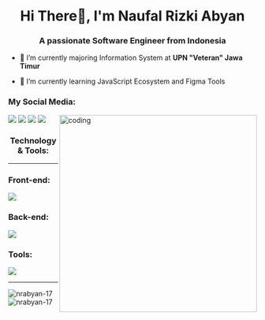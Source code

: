 <h1 align="center">Hi There👋, I'm Naufal Rizki Abyan</h1>
<h3 align="center">A passionate Software Engineer from Indonesia</h3>

- 🔭 I’m currently majoring Information System at **UPN "Veteran" Jawa Timur**

- 🌱 I’m currently learning JavaScript Ecosystem and Figma Tools

<h3 align="left">My Social Media:</h3>
<p align="left" gap="25">
    <a href="instragam.com/naufalrizkii_"><img src="https://skillicons.dev/icons?i=instagram"></a>
    <a href="https://www.linkedin.com/in/abyan-rizki-76021528b/"><img src="https://skillicons.dev/icons?i=linkedin"></a>
    <a href="https://stackoverflow.com/users/23208963/hello-world-aby"><img src="https://skillicons.dev/icons?i=stackoverflow"></a>
    <a><img src="https://skillicons.dev/icons?i=github"></a>
    <img width="400" align="right" alt="coding" src="https://media.tenor.com/GfSX-u7VGM4AAAAM/coding.gif">

</p>



<h3 align="center">Technology & Tools:</h3>
<hr>
<div margin-bottom:"5">
    <h3>Front-end:</h3>
    <img src="https://skillicons.dev/icons?i=html,css,js,react,tailwindcss,bootstrap">
</div>

<div gap-bottom: "5px">
    <h3>Back-end:</h3>
    <img src="https://skillicons.dev/icons?i=java,nodejs,expressjs,mysql,dotnet">
</div>

<div gap-bottom: "5px">
    <h3>Tools:</h3>
    <img src="https://skillicons.dev/icons?i=postman,git,figma,idea,vscode,notion">
</div> 

<hr />

<p><img align="left" src="https://github-readme-stats.vercel.app/api/top-langs?username=nrabyan-17&show_icons=true&locale=en&layout=compact" alt="nrabyan-17" /></p>

<p>&nbsp;<img align="center" src="https://github-readme-stats.vercel.app/api?username=nrabyan-17&show_icons=true&locale=en" alt="nrabyan-17" /></p>

    
